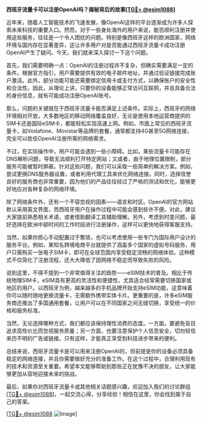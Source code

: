 **西班牙流量卡可以注册OpenAI吗？揭秘背后的故事[[TG💪+ @esim1088](https://t.me/s/esim1088)]**

近年来，随着人工智能技术的飞速发展，像OpenAI这样的平台逐渐成为许多人探索未来科技的重要入口。然而，对于一些身处海外的用户来说，能否顺利注册并使用这些服务，往往是一个令人困扰的问题。特别是像西班牙这样的欧洲国家，网络环境与国内存在显著差异，这让许多用户对是否能通过西班牙流量卡成功注册OpenAI产生了疑问。今天，我们就来深入探讨一下这个问题。

首先，我们需要明确一点：OpenAI的注册过程并不复杂，但确实需要满足一定的条件。根据官方指引，用户需要提供有效的电子邮件地址，并通过验证链接完成账户激活。此外，部分功能可能还需要绑定信用卡或支付方式，以确保账户的安全性和合法性。因此，从理论上讲，只要你的设备能够正常访问互联网，并且具备合法的身份信息，就有可能成功注册OpenAI账号。

那么，问题的关键就在于西班牙流量卡能否满足上述条件。实际上，西班牙的网络环境相对开放，大多数地区的移动网络覆盖良好，无论是使用本地运营商提供的SIM卡还是国际eSIM卡，都能轻松实现高速上网。例如，市面上常见的西班牙流量卡，如Vodafone、Movistar等品牌的套餐，通常都支持4G甚至5G网络连接，完全可以胜任OpenAI注册所需的网络需求。

不过，在实际操作中，用户可能会遇到一些小障碍。比如，某些流量卡可能存在DNS解析问题，导致无法顺利打开特定网站；又或者，由于地理位置限制，部分服务可能被暂时屏蔽。针对这些问题，我们可以采取一些简单的解决方案。例如，尝试更换DNS服务器设置，或者利用代理工具来优化网络连接。同时，选择信誉良好的服务商也非常重要，因为他们的产品往往经过了严格的测试和优化，能够更好地应对各种复杂的网络环境。

除了网络条件外，还有一个不容忽视的因素——语言和时区。OpenAI的官方网站默认采用英文界面，而西班牙用户在操作过程中可能会感到些许不便。对此，建议大家提前熟悉相关术语，或者借助翻译工具辅助理解。另外，考虑到时差问题，最好选择在欧洲中部时间的工作时段进行注册操作，这样可以更快地获得客服支持。

当然，如果你担心手动配置过于繁琐，也可以考虑使用一些专门为国际用户设计的服务平台。例如，某知名跨境电商平台就提供了涵盖多个国家的虚拟号码服务，用户只需购买一张电子SIM卡，即可在全球范围内享受稳定流畅的网络体验。这种模式不仅简化了注册流程，还大大降低了因网络不稳定而导致失败的风险。

说到这里，不得不提到一个非常值得关注的趋势——eSIM技术的普及。相比于传统物理SIM卡，eSIM具有更高的灵活性和便捷性，尤其适合经常需要切换国家或地区的用户。以西班牙为例，越来越多的手机品牌开始支持eSIM功能，这意味着你可以随时随地更换流量卡，无需额外携带实体卡片。更重要的是，许多eSIM服务商还推出了多国通用套餐，让用户可以在不同国家之间无缝切换，享受统一的价格和服务标准。

当然，无论选择哪种方式，我们都应该保持理性消费的态度。一方面，要避免盲目追求高性价比而忽视服务质量；另一方面，也要注意保护个人信息安全，切勿轻信来历不明的广告或链接。只有这样，才能真正享受到科技进步带来的便利。

总结来说，西班牙流量卡是可以用来注册OpenAI的，但前提是你的设备必须具备稳定的网络连接，并且你需要做好充分的准备工作。在这个过程中，合理利用现有的技术和资源至关重要。希望本文能够帮助到那些正在犹豫不决的朋友，让大家能够更加从容地迎接未来的挑战。

最后，如果你对西班牙流量卡或其他相关话题感兴趣，欢迎加入我们的讨论群组[[TG💪+ @esim1088](https://t.me/s/esim1088)]，一起交流心得，分享经验！相信在这里，你会找到属于自己的答案。

[[TG💪+ @esim1088](https://t.me/s/esim1088) ![Image](https://i.postimg.cc/4NQfJmqS/Snipaste-2025-05-13-00-14-12.png)]